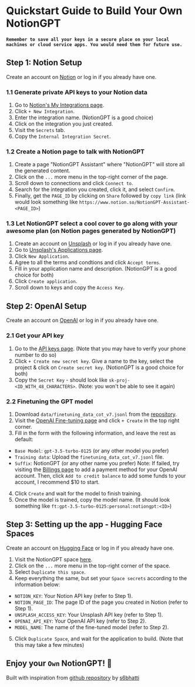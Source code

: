 # Quickstart Guide to Build Your Own NotionGPT

#### `Remember to save all your keys in a secure place on your local machines or cloud service apps. You would need them for future use.`

## Step 1: Notion Setup
Create an account on [Notion](https://notion.so) or log in if you already have one.

### 1.1 Generate private API keys to your Notion data
1. Go to [Notion's My Integrations page](https://www.notion.so/my-integrations).
2. Click `+ New Integration`.
3. Enter the integration name. (NotionGPT is a good choice)
4. Click on the integration you just created.
5. Visit the `Secrets` tab.
6. Copy the `Internal Integration Secret`. 

### 1.2 Create a Notion page to talk with NotionGPT
1. Create a page "NotionGPT Assistant" where "NotionGPT" will store all the generated content.
2. Click on the `...` more menu in the top-right corner of the page.
3. Scroll down to connections and click `Connect to`.
4. Search for the integration you created, click it, and select `Confirm`.
5. Finally, get the `PAGE_ID` by clicking on `Share` followed by `copy link` (link would look something like `https://www.notion.so/NotionGPT-Assistant-<PAGE_ID>`)

### 1.3 Let NotionGPT select a cool cover to go along with your awesome plan (on Notion pages generated by NotionGPT)
1. Create an account on [Unsplash](https://unsplash.com/join) or log in if you already have one.
2. Go to [Unsplash's Applications page](https://unsplash.com/oauth/applications).
3. Click `New Application`.
4. Agree to all the terms and condtions and click `Accept terms`.
5. Fill in your application name and description. (NotionGPT is a good choice for both)
6. Click `Create application`.
7. Scroll down to keys and copy the `Access Key`.

## Step 2: OpenAI Setup
Create an account on [OpenAI](https://platform.openai.com/signup) or log in if you already have one.

### 2.1 Get your API key
1. Go to the [API keys page](https://platform.openai.com/account/api-keys). (Note that you may have to verify your phone number to do so)
2. Click `+ Create new secret key`. Give a name to the key, select the project & click on `Create secret key`. (NotionGPT is a good choice for both)
3. Copy the `Secret Key` - should look like `sk-proj-<ID_WITH_48_CHARACTERS>`. (Note: you won't be able to see it again)

### 2.2 Finetuning the GPT model
1. Download `data/finetuning_data_cot_v7.jsonl` from the [repository](https://huggingface.co/spaces/disciple0/notiongpt-main/tree/main/data).
2. Visit the [OpenAI Fine-tuning page](https://platform.openai.com/finetune) and click `+ Create` in the top right corner.
3. Fill in the form with the following information, and leave the rest as default:
- `Base Model`: `gpt-3.5-turbo-0125` (or any other model you prefer)
- `Training data`: Upload the `finetuning_data_cot_v7.jsonl` file.
- `Suffix`: NotionGPT (or any other name you prefer)
Note: If failed, try visiting the [Billings page](https://platform.openai.com/settings/organization/billing/overview) to add a payment method for your OpenAI account. Then, click `Add to credit balance` to add some funds to your account, I recommend $10 to start.
4. Click `Create` and wait for the model to finish training.
5. Once the model is trained, copy the model name. (It should look something like `ft:gpt-3.5-turbo-0125:personal:notiongpt:<ID>`)

## Step 3: Setting up the app - Hugging Face Spaces
Create an account on [Hugging Face](https://huggingface.co/join) or log in if you already have one.

1. Visit the NotionGPT space [here](https://huggingface.co/spaces/disciple0/notiongpt-main).
2. Click on the `...` more menu in the top-right corner of the space.
3. Select `Duplicate this space`.
4. Keep everything the same, but set your `Space secrets` according to the information below:
- `NOTION_KEY`: Your Notion API key (refer to Step 1).
- `NOTION_PAGE_ID`: The page ID of the page you created in Notion (refer to Step 1).
- `UNSPLASH_ACCESS_KEY`: Your Unsplash API key (refer to Step 1).
- `OPENAI_API_KEY`: Your OpenAI API key (refer to Step 2).
- `MODEL_NAME`: The name of the fine-tuned model (refer to Step 2).
5. Click `Duplicate Space`, and wait for the application to build. (Note that this may take a few minutes)

## Enjoy your `Own` NotionGPT! 🎉

Built with inspiration from [github repository](https://github.com/s6bhatti/notion-gpt) by [s6bhatti](https://github.com/s6bhatti)

